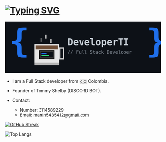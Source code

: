 # [![Typing SVG](https://readme-typing-svg.herokuapp.com?font=Fira+Code&pause=1000&color=E3F4F7&width=435&lines=%7B+%F0%9F%92%BB+Hey%2C+I'am+Carlos+%7D)](https://git.io/typing-svg)

![Logo](https://github.com/DeveloperTI0001/DeveloperTI0001/blob/main/banner.png)

* I am a Full Stack developer from 🇨🇴 Colombia.
* Founder of Tommy Shelby (DISCORD BOT).

* Contact:
  - Number: 3114589229
  - Email: martin5435412@gmail.com
  
[![GitHub Streak](https://streak-stats.demolab.com?user=DeveloperTI0001&theme=dark&hide_border=true&border_radius=8.1&locale=es&short_numbers=true&card_width=1280)](https://git.io/streak-stats)

![Top Langs](https://github-readme-stats.vercel.app/api/top-langs/?username=DeveloperTI0001&hide_progress=true)

